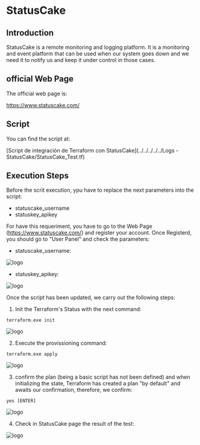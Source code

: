 # StatusCake

## Introduction

StatusCake is a remote monitoring and logging platform. It is a monitoring and event platform that can be used when our system goes down and we need it to notify us and keep it under control in those cases.

## official Web Page

The official web page is:

https://www.statuscake.com/

## Script

You can find the script at:

[Script de integración  de Terraform con StatusCake](../../../../../Logs - StatusCake/StatusCake_Test.tf)

## Execution Steps

Before the scrit execution, ypu have to replace the next parameters into the script:

* statuscake_username
* statuskey_apikey

For have this requeriment, you have to go to the Web Page (https://www.statuscake.com/) and register your account.
Once Registerd, you should go to "User Panel" and check the parameters:

* statuscake_username:

![logo](https://raw.githubusercontent.com/lmfespinosa/DevOps-Provisioning-Terraform/master/Documentation/images/Projects/StatusCake/StatusCake_4.png)

* statuskey_apikey:

![logo](https://raw.githubusercontent.com/lmfespinosa/DevOps-Provisioning-Terraform/master/Documentation/images/Projects/StatusCake/StatusCake_5.png)

Once the script has been updated, we carry out the following steps:

1. Init the Terraform's Status with the next command:

```
terraform.exe init
```
![logo](https://raw.githubusercontent.com/lmfespinosa/DevOps-Provisioning-Terraform/master/Documentation/images/Projects/StatusCake/StatusCake_0.png)

2. Execute the provissioning command:
```
terraform.exe apply
```
![logo](https://raw.githubusercontent.com/lmfespinosa/DevOps-Provisioning-Terraform/master/Documentation/images/Projects/StatusCake/StatusCake_1.png, "Init Provisioning")

3. confirm the plan (being a basic script has not been defined) and when initializing the state, Terraform has created a plan "by default" and awaits our confirmation, therefore, we confirm:
```
yes [ENTER]
```
![logo](https://raw.githubusercontent.com/lmfespinosa/DevOps-Provisioning-Terraform/master/Documentation/images/Projects/StatusCake/StatusCake_2.png )

4. Check in StatusCake page the result of the test:

![logo]( https://raw.githubusercontent.com/lmfespinosa/DevOps-Provisioning-Terraform/master/Documentation/images/Projects/StatusCake/StatusCake_3.png )

